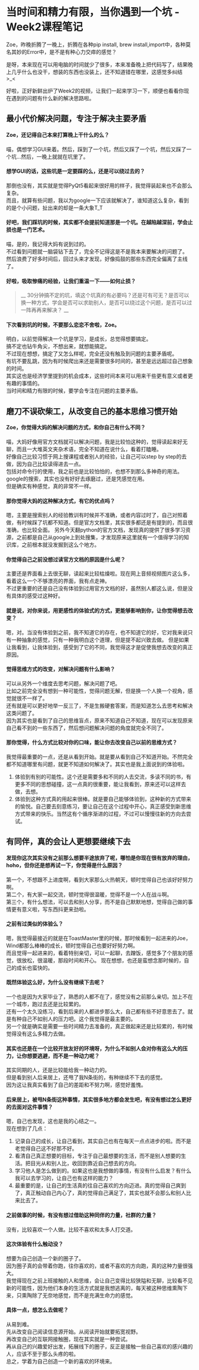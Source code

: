 # 当时间和精力有限，当你遇到一个坑 - Week2课程笔记

Zoe，昨晚折腾了一晚上，折腾在各种pip install, brew install,import中，各种莫名其妙的Error中，是不是有种心力交瘁的感觉？  

是呀，本来现在可以用电脑的时间就少了很多，本来准备晚上把代码写了，结果晚上几乎什么也没干，想装的东西也没装上，还不知道错在哪里，这感觉多纠结  >_<

好啦，正好新鲜出炉了Week2的视频，让我们一起来学习一下，顺便也看看你现在遇到的问题有什么新的解决思路啦。

## 最小代价解决问题，专注于解决主要矛盾
#### Zoe，还记得自己本来打算晚上干什么的么？  
喵，偶想学习GUI来着。然后，踩到了一个坑，然后又踩了一个坑，然后又踩了一个坑...然后，一晚上就就在坑里了。

#### 想学GUI的话，这些坑是一定要踩的么，还是可以绕过去的？ 
那倒也没有，其实就是觉得PyQt5看起来很好用的样子，我觉得装起来也不会那么复杂。  
而且，就算有些问题，我以为google一下应该就解决了，谁知道这么复杂，看到的是个小问题，扯出来的却是一条大象T_T

#### 好吧，我们踩坑的时候，其实都不会提前知道那是一个坑。在越陷越深前，学会止损也是一门艺术。
喵，是的，我记得大妈有说到过的。  
不过看到问题就一脑袋钻下去了，完全不记得这是不是我本来要解决的问题了。  
然后浪费了好多时间后，回过头来才发现，好像捣鼓的那些东西完全偏离了主线了。

#### 好啦，吸取惨痛的经验，让我们重温一下——如何止损？
> __ 30分钟搞不定的坑，填这个坑真的有必要吗？还是可有可无？是否可以换一种方式，学会是否可以求助别人，是否可以绕过这个问题，是否可以过一阵再再来解决？ __

#### 下次看到坑的时候，不要那么恋恋不舍啦，Zoe。
明白，以前觉得解决一个坑是学习，是成长，总觉得想要搞定。  
搞不定也钻牛角尖，不想出来，就想能搞定。  
不过现在想想，搞定了又怎么样呢，完全还没有触及到问题的主要矛盾呢。  
有坑不要乱跳，因为有时候爬出来还是需要很多时间的，甚至是远远超过自己想象的时间。  
其实这也是经济学里提到的机会成本，这些时间本来可以用来干些更有意义或者更有趣的事情的。  
当时间和精力有限的时候，要学会专注在问题的主要矛盾。

## 磨刀不误砍柴工，从改变自己的基本思维习惯开始
#### Zoe，你觉得大妈的解决问题的方式，和你自己有什么不同？
喵，大妈好像用官方文档就可以解决问题，我是比较怕这种的，觉得读起来好无聊，而且一大堆英文夹杂术语，完全不知道在说什么，看着打瞌睡。  
好像自己比较习惯于网上搜课程或者别人的经验，让自己可以step by step的去做，因为自己比较读得进去一点。  
包括对命令行的使用，我之前也是比较怕怕的，也想不到那么多神奇的用法。  
google的搜索，其实也没有好好去琢磨过，还是凭感觉在用。  
但是确实有种感觉，真的非常不一样。

#### 那你觉得大妈的这种解决方式，有它的优点吗？
嗯，主要是搜索别人的经验教训有时候并不准确，或者内容过时了，自己对照着做，有时候踩了坑都不知道。但是官方文档里，其实很多都还是有提到的，而且很准确，也比较全面。 
另外今天翻python的官方文档，发现真的提供了很多学习资源，之前都是自己从google上到处搜集，才发现原来这里就有一个值得学习的知识库，之前根本就没发掘到这么个地方。

#### 你觉得自己之前没想过读官方文档的原因是什么呢？
主要还是界面看上去很无聊，读起来比较枯燥啦。现在网上音频视频图片这么多，看着这么一个不够漂亮的界面，我有点走神。  
不过更重要的还是自己没有体验到过用官方文档的好，虽然别人都这么说，但是没有具体的感受过这种好。

#### 就是说，对你来说，用更感性的体验式的方式，更能够影响到你，让你觉得想去改变？
嗯，对。当没有体验到之前，我不知道它的存在，也不知道它的好，它对我来说只有一种抽象的感觉，只有一种我明白这个道理，但是提不起兴致去做。 
但是如果让我看到，让我体验到，感受到了它的不同，我觉得这才是促使我想去改变的真正原因。

#### 觉得思维方式的改变，对解决问题有什么影响？
可以从另外一个维度去思考问题，解决问题了吧。  
比如之前完全没有想到一种可能性，觉得问题无解，但是换一个人换一个视角，感觉就很不一样了。  
还有就是可以更好地举一反三了，不是生搬硬套答案，而是知道怎么去思考和解决这类问题了。  
因为其实也是看到了自己的思维盲点，原来不知道自己不知道，现在可以发现原来自己看不到的一些东西了，然后想问题解决问题的角度就完全不同了。

#### 那你觉得，什么方式比较对你的口味，能让你去改变自己以前的思维方式？
我觉得最重要的一点，还是从看到开始。就是要从看到自己不知道开始。不然完全都不知道哪里有问题，就更不知道如何解决了。其实也是我上面说到的体验啦。 
1. 体验到有别的可能性。这个还是需要多和不同的人去交流，多读不同的书，有更多不同的思想碰撞，这一点真的很重要，能让我看到，原来还可以这样去做，去想。  
2. 体验到这种方式真的用起来很棒。就是要自己能够体验到，这种新的方式带来的愉悦。自己要去刻意练习，要让自己在这个过程中开心，真正感受到新思维方式带来的快乐。当然这有个循序渐进的过程，不过可以慢慢往新的方向去尝试。

## 有同伴，真的会让人更想要继续下去
#### 发现你这次其实没有之前那么想要半途放弃了呢，哪怕是你现在很有放弃的理由，hoho，但你还是想再试一下，你觉得是什么原因？
第一个，不想跟不上进度啊，看到大家那么火热朝天，顿时觉得自己也该好好努力啊。  
第二个，有大家一起交流，顿时觉得很温暖，觉得不是一个人在战斗啊。  
第三个，有什么想法，可以去和别人分享，而不是自己默默地想，觉得自己做的事情更有意义啦，写东西抖更来劲啦。
#### 之前有过类似的体验么？
嗯，我觉得最接近的就是在ToastMaster里的时候，那时候看到一起进来的Joe，Wind都那么棒棒的成长，顿时觉得自己也要好好努力啊。  
而且觉得一起进来的，看着特别亲切，可以一起聊，去蹭饭，感觉多了个朋友的感觉，很放松，很温暖，那段时间和开心。
现在想想，也还是蛮想念那时候的，自己的成长也蛮快的。
#### 既然体验这么好，为什么没有继续下去呢？
一个也是因为大家毕业了，熟悉的人都不在了，感觉没有之前那么亲切。加上不在一个城市，跑过去还是比较累的。  
还有一个太久没练习，看到后来的人都进步那么大，自己都有些不好意思去了。就是有种自己不如别人的压力吧。这个我觉得是最主要的。    
另一个就是确实是需要一些时间精力去准备的，真正做起来还是比较累的，有时候觉得没有这么多精力去做。
#### 其实也还是在一个比较开放友好的环境呀，为什么不如别人会对你有这么大的压力，让你想要逃避，而不是一种动力呢？
其实同期的人，还是比较能给我一种动力的。  
但是看到别人后来居上，还甩了我N条街的，有种继续不下去的感觉。  
因为这让我真实看到了自己的差距和不努力啊，感觉好羞愧。
#### 后来居上，被甩N条街这种事情，其实很多地方都会发生吧，有没有想过怎么更好的去面对这件事情？
嗯，自己也发现，这也是我的心结之一。  
现在想到了几点：
1. 记录自己的成长，让自己看到，其实自己也有在每天一点点进步的啦。而不是老觉得自己这不好那不好。
2. 看清自己真正想要的目标，专注于自己最想要的生活，而不是别人想要的生活。把目光从和别人比，收回到靠近自己想去的方向。
3. 学习他人是怎么做到的。如果这也是我想做的事情，有没有什么启发？有什么我可以去学习的，让自己也有这样的能力？
4. 最重要的是，让自己的生活真的往自己喜欢的方向迈进。真的觉得自己爽到了，真正触动自己内心了，真的觉得自己满足了，其实也就不会那么和别人比来比去了。

#### 之前做事的时候，有没有想过借助这种同伴的力量，社群的力量？
没有，比较喜欢一个人做。比较不喜欢和太多人打交道。

#### 这次体验有什么触动没？
想要为自己创造一个新的圈子了。  
因为圈子真的会带着你跑，往你喜欢的，或者不喜欢的方向跑，真的这种力量很强大。  
我觉得现在之前上班接触的人和思维，会让自己变得比较狭隘和无聊，比较看不见新的可能性，因为他们本身的生活方式就是我想逃离的，每天被这种思维熏陶下来，只熏陶除了无奈地感觉，而不是充满生命力的感觉。

#### 具体一点，想怎么去做呢？
从易到难。  
先从改变自己阅读信息源开始。从阅读开始就要拓宽视野。  
再改变自己的互联网接触圈，现在其实就是一种尝试。  
再从自己的兴趣爱好出发，拓展线下的圈子，反正是接触一些自己喜欢的感兴趣的人，应该不至于那么头疼的啦。  
总之，学着为自己创造一个新的喜欢的环境来。